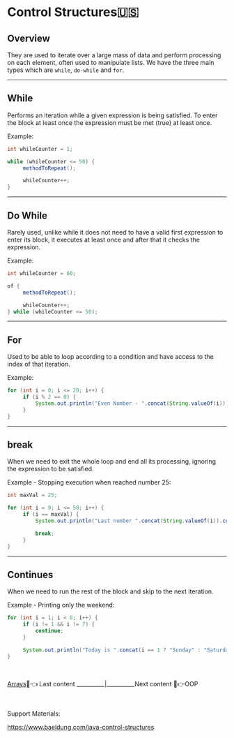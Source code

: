 # Control Structures🇺🇸

## Overview

They are used to iterate over a large mass of data and perform processing on each element, often used to manipulate lists. We have the three main types which are `while`, `do-while` and `for`.

---

## While

Performs an iteration while a given expression is being satisfied. To enter the block at least once the expression must be met (true) at least once.

Example:

```java
int whileCounter = 1;

while (whileCounter <= 50) {
     methodToRepeat();

     whileCounter++;
}
```

---

## Do While

Rarely used, unlike while it does not need to have a valid first expression to enter its block, it executes at least once and after that it checks the expression.

Example:

```java
int whileCounter = 60;

of {
     methodToRepeat();

     whileCounter++;
} while (whileCounter <= 50);
```

---

## For

Used to be able to loop according to a condition and have access to the index of that iteration.

Example:

```java
for (int i = 0; i <= 20; i++) {
     if (i % 2 == 0) {
         System.out.println("Even Number - ".concat(String.valueOf(i)));
     }
}
```

---

## break

When we need to exit the whole loop and end all its processing, ignoring the expression to be satisfied.

Example - Stopping execution when reached number 25:

```java
int maxVal = 25;

for (int i = 0; i <= 50; i++) {
     if (i == maxVal) {
         System.out.println("Last number ".concat(String.valueOf(i)).concat("\n"));

         break;
     }
}
```

---

## Continues

When we need to run the rest of the block and skip to the next iteration.

Example - Printing only the weekend:

```java
for (int i = 1; i < 8; i++) {
     if (i != 1 && i != 7) {
         continue;
     }

     System.out.println("Today is ".concat(i == 1 ? "Sunday" : "Saturday"));
}
```

<br/>

[Arrays](../arrays/arrays.md)📝👈 Last content __________|__________Next content 📝👉OOP

<br/>

Support Materials:

https://www.baeldung.com/java-control-structures
